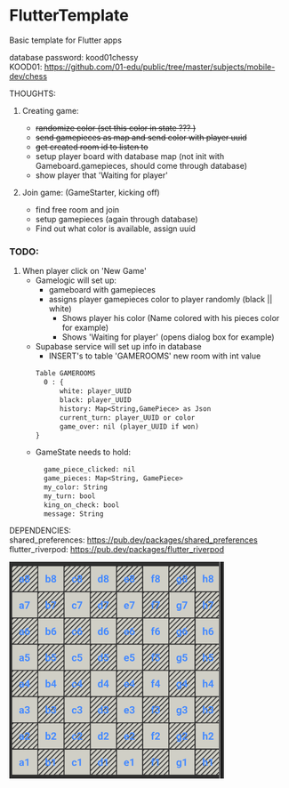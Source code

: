 # FlutterTemplate
Basic template for Flutter apps

database password: kood01chessy <br>
KOOD01: https://github.com/01-edu/public/tree/master/subjects/mobile-dev/chess

THOUGHTS: 
1. Creating game:
   * ~~randomize color (set this color in state ??? )~~
   * ~~send gamepieces as map and send color with player uuid~~
   * ~~get created room id to listen to~~
   * setup player board with database map (not init with Gameboard.gamepieces, should come through database)
   * show player that 'Waiting for player'

2. Join game: (GameStarter, kicking off)
    * find free room and join
    * setup gamepieces (again through database)
    * Find out what color is available, assign uuid


### TODO:
1. When player click on 'New Game'
    * Gamelogic will set up:
      * gameboard with gamepieces
      * assigns player gamepieces color to player randomly (black || white)
        * Shows player his color (Name colored with his pieces color for example)
        * Shows 'Waiting for player' (opens dialog box for example)
    * Supabase service will set up info in database
      * INSERT's to table 'GAMEROOMS' new room with int value
      ````
      Table GAMEROOMS
        0 : { 
            white: player_UUID
            black: player_UUID
            history: Map<String,GamePiece> as Json
            current_turn: player_UUID or color 
            game_over: nil (player_UUID if won)
      }
      ````
    * GameState needs to hold:
      ````
        game_piece_clicked: nil
        game_pieces: Map<String, GamePiece>
        my_color: String
        my_turn: bool
        king_on_check: bool
        message: String
      ````
      

DEPENDENCIES:<br>
shared_preferences: https://pub.dev/packages/shared_preferences <br>
flutter_riverpod: https://pub.dev/packages/flutter_riverpod <br>

![img.png](img.png)
